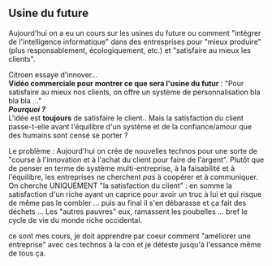 ## Usine du future

Aujourd'hui on a eu un cours sur les usines du future ou comment "intégrer de l'intelligence informatique" dans des entresprises pour "mieux produire" (plus responsablement, écologiquement, etc.) et "satisfaire au mieux les clients".

Citroen essaye d'innover...  
**Vidéo commerciale pour montrer ce que sera l'usine du futur** : "Pour satisfaire au mieux nos clients, on offre un système de personnalisation bla bla bla ..."  
***Pourquoi ?***  
L'idée est **toujours** de satisfaire le client.. Mais la satisfaction du client passe-t-elle avant l'équilibre d'un système et de la confiance/amour que des humains sont censé se porter ?  

Le problème : Aujourd'hui on crée de nouvelles technos pour une sorte de "course à l'innovation et à l'achat du client pour faire de l'argent". Plutôt que de penser en terme de système multi-entreprise, à la faisabilité et à l'équilibre, les entreprises ne cherchent *pas* à coopérer et à communiquer. On cherche UNIQUEMENT "la satisfaction du client" : en somme la satisfaction d'un riche ayant un caprice pour avoir un truc à lui et qui risque de même pas le combler ... puis au final il s'en débarasse et ça fait des déchets ... Les "autres pauvres" eux, ramassent les poubelles ...  bref le cycle de vie du monde riche occidental.  

ce sont mes cours, je doit apprendre par coeur comment "améliorer une entreprise" avec ces technos à la con et je déteste jusqu'à l'essance même de tous ça.
